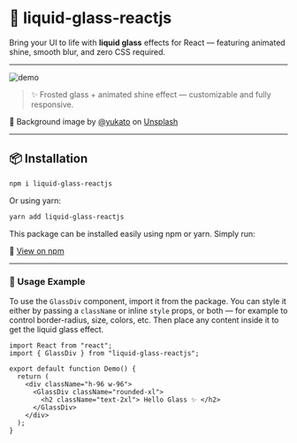 # 🧊 liquid-glass-reactjs

Bring your UI to life with **liquid glass** effects for React — featuring animated shine, smooth blur, and zero CSS required.

---

![demo](https://raw.githubusercontent.com/TahmineRH/Liquid-Glass/main/public/demo-picture.png)

> ✨ Frosted glass + animated shine effect — customizable and fully responsive.

📸 Background image by [@yukato](https://unsplash.com/@yukato) on [Unsplash](https://unsplash.com)

---

## 📦 Installation

```bash
npm i liquid-glass-reactjs

```

Or using yarn:

```bash
yarn add liquid-glass-reactjs

```

This package can be installed easily using npm or yarn. Simply run:

🔗 [View on npm](https://www.npmjs.com/package/liquid-glass-reactjs)

---

### 🚀 Usage Example

To use the `GlassDiv` component, import it from the package. You can style it either by passing a `className` or inline `style` props, or both — for example to control border-radius, size, colors, etc. Then place any content inside it to get the liquid glass effect.

```tsx
import React from "react";
import { GlassDiv } from "liquid-glass-reactjs";

export default function Demo() {
  return (
    <div className="h-96 w-96">
      <GlassDiv className="rounded-xl">
        <h2 className="text-2xl"> Hello Glass ✨ </h2>
      </GlassDiv>
    </div>
  );
}
```
